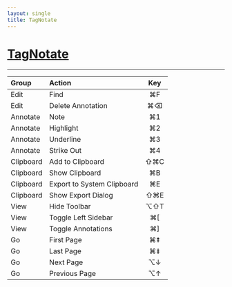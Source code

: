 ```yaml
---
layout: single
title: TagNotate
---
```


# [TagNotate](http://www.tagnotate.com/)

---

 Group                          | Action                           | Key          |
 :----------------------------- | :------------------------------- | :----------: |
 Edit                           | Find                             | ⌘F           |
 Edit                           | Delete Annotation                | ⌘⌫           |
 Annotate                       | Note                             | ⌘1           |
 Annotate                       | Highlight                        | ⌘2           |
 Annotate                       | Underline                        | ⌘3           |
 Annotate                       | Strike Out                       | ⌘4           |
 Clipboard                      | Add to Clipboard                 | ⇧⌘C          |
 Clipboard                      | Show Clipboard                   | ⌘B           |
 Clipboard                      | Export to System Clipboard       | ⌘E           |
 Clipboard                      | Show Export Dialog               | ⇧⌘E          |
 View                           | Hide Toolbar                     | ⌥⇧T          |
 View                           | Toggle Left Sidebar              | ⌘[           |
 View                           | Toggle Annotations               | ⌘]           |
 Go                             | First Page                       | ⌘⇞           |
 Go                             | Last Page                        | ⌘⇟           |
 Go                             | Next Page                        | ⌥↓           |
 Go                             | Previous Page                    | ⌥↑           |
